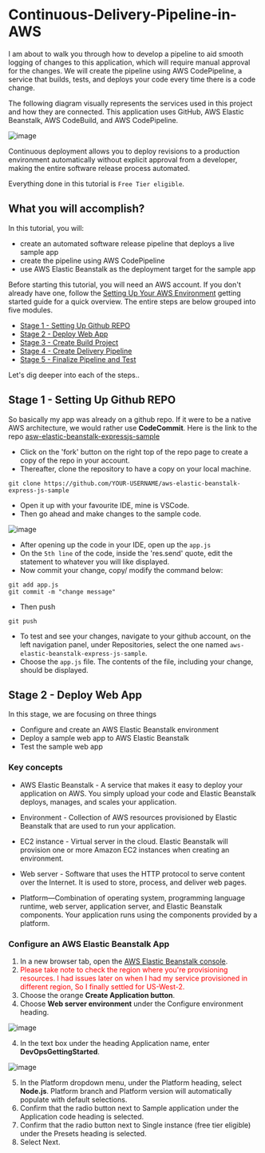 # Continuous-Delivery-Pipeline-in-AWS
I am about to walk you through how to develop a pipeline to aid smooth logging of changes to this application, which will require manual approval for the changes. We will create the pipeline using AWS CodePipeline, a service that builds, tests, and deploys your code every time there is a code change.

The following diagram visually represents the services used in this project and how they are connected. This application uses GitHub, AWS Elastic Beanstalk, AWS CodeBuild, and AWS CodePipeline.

![image](https://github.com/Elizzy01/Continuous-Delivery-Pipeline-in-AWS/assets/98459984/124cb918-e497-405b-b7ad-2205877d2d45)

Continuous deployment allows you to deploy revisions to a production environment automatically without explicit approval from a developer, making the entire software release process automated.

Everything done in this tutorial is `Free Tier eligible`.

## What you will accomplish?
In this tutorial, you will:
- create an automated software release pipeline that deploys a live sample app
- create the pipeline using AWS CodePipeline
- use AWS Elastic Beanstalk as the deployment target for the sample app

Before starting this tutorial, you will need an AWS account. If you don't already have one, follow the [Setting Up Your AWS Environment](https://aws.amazon.com/getting-started/guides/setup-environment/) getting started guide for a quick overview. The entire steps are below grouped into five modules.

- [Stage 1 - Setting Up Github REPO](#step-1---setting-up-github-repo)
- [Stage 2 - Deploy Web App](#step-2---deploy-web-app)
- [Stage 3 - Create Build Project](#step-3---create-build-project)
- [Stage 4 - Create Delivery Pipeline](#step-4---create-delivery-pipeline)
- [Stage 5 - Finalize Pipeline and Test](#step-5---finalize-pipeline-and-test)

Let's dig deeper into each of the steps..

## Stage 1 - Setting Up Github REPO
So basically my app was already on a github repo. If it were to be a native AWS architecture, we would rather use **CodeCommit**. Here is the link to the repo [asw-elastic-beanstalk-expressjs-sample](https://github.com/aws-samples/aws-elastic-beanstalk-express-js-sample)

- Click on the 'fork' button on the right top of the repo page to create a copy of the repo in your account.
- Thereafter, clone the repository to have a copy on your local machine.
```
git clone https://github.com/YOUR-USERNAME/aws-elastic-beanstalk-express-js-sample
```
- Open it up with your favourite IDE, mine is VSCode.
- Then go ahead and make changes to the sample code.

![image](https://github.com/user-attachments/assets/f17ec920-a281-4d55-ba8c-18ccbf520aca)

- After opening up the code in your IDE, open up the `app.js` 
- On the `5th line` of the code, inside the 'res.send' quote, edit the statement to whatever you will like displayed.
- Now commit your change, copy/ modify the command below:
```
git add app.js
git commit -m "change message"
```
- Then push
```
git push
```
- To test and see your changes, navigate to your github account, on the left navigation panel, under Repositories, select the one named `aws-elastic-beanstalk-express-js-sample`.
- Choose the `app.js` file. The contents of the file, including your change, should be displayed.

## Stage 2 - Deploy Web App 
In this stage, we are focusing on three things
- Configure and create an AWS Elastic Beanstalk environment
- Deploy a sample web app to AWS Elastic Beanstalk
- Test the sample web app

### Key concepts
- AWS Elastic Beanstalk - A service that makes it easy to deploy your application on AWS. You simply upload your code and Elastic Beanstalk deploys, manages, and scales your application.

- Environment - Collection of AWS resources provisioned by Elastic Beanstalk that are used to run your application.

- EC2 instance - Virtual server in the cloud. Elastic Beanstalk will provision one or more Amazon EC2 instances when creating an environment.

- Web server - Software that uses the HTTP protocol to serve content over the Internet. It is used to store, process, and deliver web pages.

- Platform—Combination of operating system, programming language runtime, web server, application server, and Elastic Beanstalk components. Your application runs using the components provided by a platform.

### Configure an AWS Elastic Beanstalk App
1. In a new browser tab, open the [AWS Elastic Beanstalk console](https://console.aws.amazon.com/elasticbeanstalk/home?region=us-west-2#/welcome).
2. <span style="color: red;">Please take note to check the region where you're provisioning resources. I had issues later on when I had my service provisioned in different region, So I finally settled for US-West-2.</span>
3. Choose the orange **Create Application button**.
4. Choose **Web server environment** under the Configure environment heading.
   
![image](https://github.com/user-attachments/assets/bd88c26e-1624-46b6-9e13-4eb4f7715834)

4. In the text box under the heading Application name, enter **DevOpsGettingStarted**.

![image](https://github.com/user-attachments/assets/6770f7fe-a8ab-4a0a-8d74-e59e841e9ba5)


5. In the Platform dropdown menu, under the Platform heading, select **Node.js**. Platform branch and Platform version will automatically populate with default selections.
6. Confirm that the radio button next to Sample application under the Application code heading is selected.
7. Confirm that the radio button next to Single instance (free tier eligible) under the Presets heading is selected.
8. Select Next.

 


